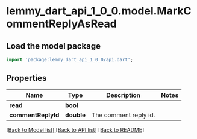 # lemmy_dart_api_1_0_0.model.MarkCommentReplyAsRead

## Load the model package
```dart
import 'package:lemmy_dart_api_1_0_0/api.dart';
```

## Properties
Name | Type | Description | Notes
------------ | ------------- | ------------- | -------------
**read** | **bool** |  | 
**commentReplyId** | **double** | The comment reply id. | 

[[Back to Model list]](../README.md#documentation-for-models) [[Back to API list]](../README.md#documentation-for-api-endpoints) [[Back to README]](../README.md)


